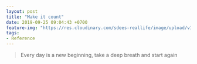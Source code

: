 ```yaml
---
layout: post
title: "Make it count"
date: 2019-09-25 09:04:43 +0700
feature-img: "https://res.cloudinary.com/sdees-reallife/image/upload/v1555658919/sample_feature_img.png"
tags:
- Reference
---
```

> Every day is a new beginning, take a deep breath and start again
